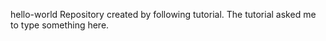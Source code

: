 hello-world
Repository created by following tutorial.
The tutorial asked me to type something here.
